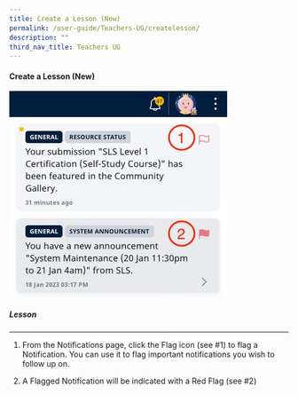 ```yaml
---
title: Create a Lesson (New)
permalink: /user-guide/Teachers-UG/createlesson/
description: ""
third_nav_title: Teachers UG
---
```

<base target="_blank">

#### Create a Lesson (New)

![](/images/Flagged%20image.jpg)

##### Lesson
<hr>

1. From the Notifications page, click the Flag icon (see #1) to flag a Notification. You can use it to flag important notifications you wish to follow up on.

2. A Flagged Notification will be indicated with a Red Flag (see #2)